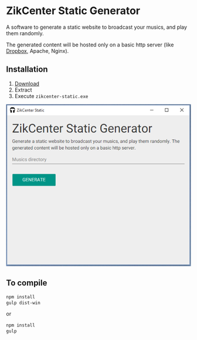 # ZikCenter Static Generator

A software to generate a static website to broadcast your musics, and play them randomly.

The generated content will be hosted only on a basic http server (like [Dropbox](http://ajarproductions.com/blog/2014/06/25/dropbox-as-a-web-server-in-3-easy-steps/), Apache, Nginx).


## Installation

1. [Download](https://github.com/cedced19/zikcenter-static-desktop/releases/latest)
2. Extract
3. Execute `zikcenter-static.exe`

![Demo](demo.png)

## To compile

```
npm install
gulp dist-win
```
or
```
npm install
gulp
```
